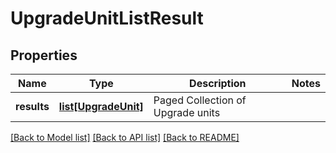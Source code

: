 # UpgradeUnitListResult

## Properties
Name | Type | Description | Notes
------------ | ------------- | ------------- | -------------
**results** | [**list[UpgradeUnit]**](UpgradeUnit.md) | Paged Collection of Upgrade units | 

[[Back to Model list]](../README.md#documentation-for-models) [[Back to API list]](../README.md#documentation-for-api-endpoints) [[Back to README]](../README.md)

